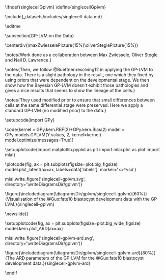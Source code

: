 \ifndef{singlecellGplvm}
\define{singlecellGplvm}

\include{_datasets/includes/singlecell-data.md}

\editme

\subsection{GP-LVM on the Data}

\centerdiv{\maxZwiesselePicture{15%}\oliverSteglePicture{15%}}

\notes{Work done as a collaboration between Max Zwiessele, Oliver Stegle and Neil D. Lawrence.}

\notes{Then, we follow @Buettner:resolving12 in applying the GP-LVM to the data. There is a slight pathology in the result, one which they fixed by using priors that were dependent on the developmental stage. We then show how the Bayesian GP-LVM doesn't exhibit those pathologies and gives a nice results that seems to show the lineage of the cells.}

\notes{They used modified prior to ensure that small differences between cells at the same differential stage were preserved. Here we apply a standard GP-LVM (no modified prior) to the data.}


\setupcode{import GPy}

\code{kernel = GPy.kern.RBF(2)+GPy.kern.Bias(2)
model = GPy.models.GPLVM(Y.values, 2, kernel=kernel)
model.optimize(messages=True)}


\setupplotcode{import matplotlib.pyplot as plt
import mlai.plot as plot
import mlai}

\plotcode{fig, ax = plt.subplots(figsize=plot.big_figsize)
model.plot_latent(ax=ax, labels=data['labels'], marker='<>^vsd')

mlai.write_figure('singlecell-gplvm.svg', directory='\writeDiagramsDir/gplvm')}

\figure{\includediagram{\diagramsDir/gplvm/singlecell-gplvm}{60%}}{Visualisation of the @Guo:fate10 blastocyst development data with the GP-LVM.}{singlecell-gplvm}

\newslide{}

\setupplotcode{fig, ax = plt.subplots(figsize=plot.big_wide_figsize)
model.kern.plot_ARD(ax=ax)

mlai.write_figure('singlecell-gplvm-ard.svg', directory='\writeDiagramsDir/gplvm')}

\figure{\includediagram{\diagramsDir/gplvm/singlecell-gplvm-ard}{80%}}{The ARD parameters of the GP-LVM for the @Guo:fate10 blastocyst development data.}{singlecell-gplvm-ard}



\endif
